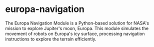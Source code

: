# europa-navigation
The Europa Navigation Module is a Python-based solution for NASA's mission to explore Jupiter's moon, Europa. This module simulates the movement of robots on Europa's icy surface, processing navigation instructions to explore the terrain efficiently.
